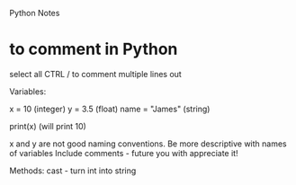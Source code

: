 Python Notes

# to comment in Python
select all CTRL / to comment multiple lines out

Variables:

x = 10 (integer)
y = 3.5 (float)
name = "James" (string)

print(x) (will print 10)

x and y are not good naming conventions. Be more descriptive with names of variables
Include comments - future you with appreciate it!

Methods:
cast - turn int into string

